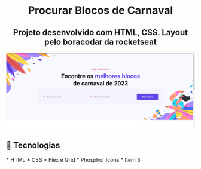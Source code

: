 <h1 align="center">Procurar Blocos de Carnaval</h1>

<h2 align="center">Projeto desenvolvido com HTML, CSS. Layout pelo boracodar da rocketseat</h2>

<img src="presset.png" />

<h2>🚀 Tecnologias</h2>
* HTML
* CSS
* Flex e Grid
* Phosphor Icons
* Item 3

